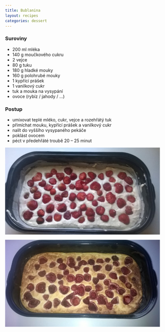 ```yaml
---
title: Bublanina
layout: recipes
categories: dessert
---
```


### Suroviny
- 200 ml mléka
- 140 g moučkového cukru
- 2 vejce
- 80 g tuku
- 180 g hladké mouky
- 160 g polohrubé mouky
- 1 kypřící prášek
- 1 vanilkový cukr
- tuk a mouka na vysypání
- ovoce (rybíz / jahody / ...)

### Postup
- umixovat teplé mléko, cukr, vejce a rozehřátý tuk
- přimíchat mouku, kypřící prášek a vanilkový cukr
- nalít do vyššího vysypaného pekáče
- poklást ovocem 
- péct v předehřáté troubě 20 – 25 minut

![Před pečením](/fotky/bublanina-1.jpg)

![Upečeno](/fotky/bublanina-2.jpg)
